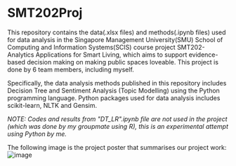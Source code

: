 # SMT202Proj
This repository contains the data(.xlsx files) and methods(.ipynb files) used for data analysis in the Singapore Management University(SMU) School of Computing and Information Systems(SCIS) course project SMT202-Analytics Applications for Smart Living, which aims to support evidence-based decision making on making public spaces loveable. This project is done by 6 team members, including myself.

Specifically, the data analysis methods published in this repository includes Decision Tree and Sentiment Analysis (Topic Modelling) using the Python programming language. Python packages used for data analysis includes scikit-learn, NLTK and Gensim.

*NOTE: Codes and results from  "DT_LR".ipynb file are not used in the project (which was done by my groupmate using R), this is an experimental attempt using Python by me.*

The following image is the project poster that summarises our project work:
![image](https://user-images.githubusercontent.com/43470271/206893401-c6891b6d-cda8-42d8-a414-3f9e126918ab.png)


